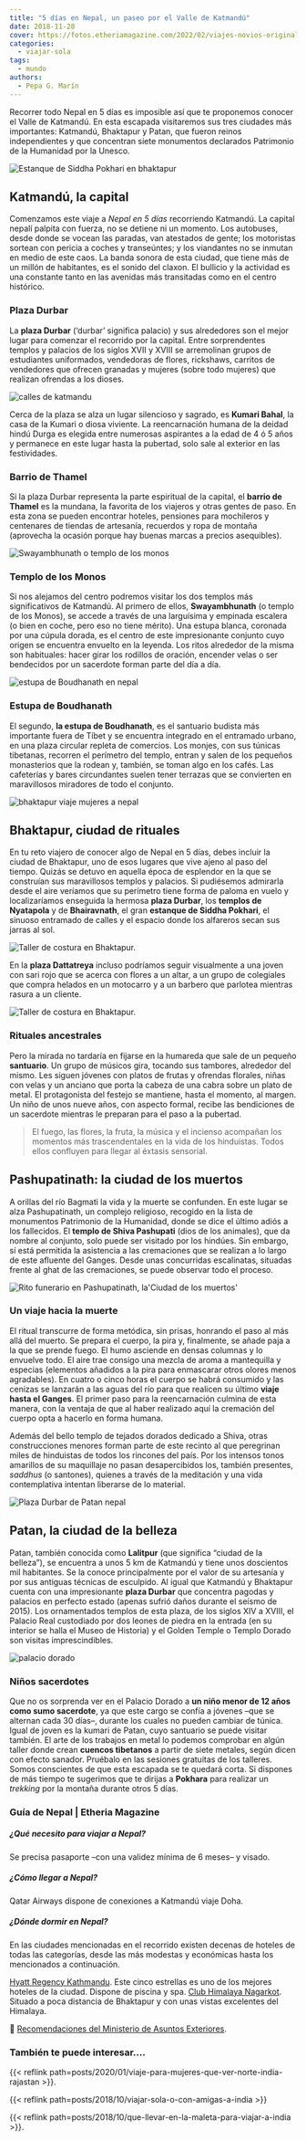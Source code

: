 ```yaml
---
title: "5 días en Nepal, un paseo por el Valle de Katmandú"
date: 2018-11-28
cover: https://fotos.etheriamagazine.com/2022/02/viajes-novios-originales-Katmandu-nepal.jpg
categories: 
  - viajar-sola
tags: 
  - mundo
authors: 
  - Pepa G. Marín
---
```


Recorrer todo Nepal en 5 días es imposible así que te proponemos conocer el Valle de Katmandú. En esta escapada visitaremos sus tres ciudades más importantes: Katmandú, Bhaktapur y Patan, que fueron reinos independientes y que concentran siete monumentos declarados Patrimonio de la Humanidad por la Unesco.

![Estanque de Siddha Pokhari en bhaktapur](https://fotos.etheriamagazine.com/2018/11/Bhaktapur-mujer-nepal-e1644907573592.jpg "Estanque de Siddha Pokhari, en Bhaktapur. © Pepa García")

## Katmandú, la capital

Comenzamos este viaje a _Nepal en 5 días_ recorriendo Katmandú. La capital nepalí 
palpita con fuerza, no se detiene ni un momento. Los autobuses, desde donde se vocean 
las paradas, van atestados de gente; los motoristas sortean con pericia a coches y 
transeúntes; y los viandantes no se inmutan en medio de este caos. La banda sonora de 
esta ciudad, que tiene más de un millón de habitantes, es el sonido del claxon. El 
bullicio y la actividad es una constante tanto en las avenidas más transitadas como en 
el centro histórico. 

### Plaza Durbar

La **plaza Durbar** (‘durbar’ significa palacio) y sus alrededores son el mejor lugar 
para comenzar el recorrido por la capital. Entre sorprendentes templos y palacios de los 
siglos XVII y XVIII se arremolinan grupos de estudiantes uniformados, vendedoras de 
flores, rickshaws, carritos de vendedores que ofrecen granadas y mujeres (sobre todo 
mujeres) que realizan ofrendas a los dioses. 

![calles de katmandu](https://fotos.etheriamagazine.com/2018/11/Katmandu-viajes-nepal-mujeres-e1644907600512.jpg "Calles de Katmandú. © Pepa García")

Cerca de la plaza se alza un lugar silencioso y sagrado, es **Kumari Bahal**, la casa de 
la Kumari o diosa viviente. La reencarnación humana de la deidad hindú Durga es elegida 
entre numerosas aspirantes a la edad de 4 ó 5 años y permanece en este lugar hasta la 
pubertad, solo sale al exterior en las festividades. 

### Barrio de Thamel

Si la plaza Durbar representa la parte espiritual de la capital, el **barrio de Thamel** 
es la mundana, la favorita de los viajeros y otras gentes de paso. En esta zona se 
pueden encontrar hoteles, pensiones para mochileros y centenares de tiendas de 
artesanía, recuerdos y ropa de montaña (aprovecha la ocasión porque hay buenas marcas a 
precios asequibles). 

![Swayambhunath o templo de los monos](https://fotos.etheriamagazine.com/2018/11/templo-Katmandu-viaje-mujeres-nepa.jpg "Swayambhunath o templo de los Monos. ©P.G.")

### Templo de los Monos

Si nos alejamos del centro podremos visitar los dos templos más significativos de 
Katmandú. Al primero de ellos, **Swayambhunath** (o templo de los Monos), se accede a 
través de una larguísima y empinada escalera (o bien en coche, pero eso no tiene 
mérito). Una estupa blanca, coronada por una cúpula dorada, es el centro de este 
impresionante conjunto cuyo origen se encuentra envuelto en la leyenda. Los ritos 
alrededor de la misma son habituales: hacer girar los rodillos de oración, encender 
velas o ser bendecidos por un sacerdote forman parte del día a día. 

![estupa de Boudhanath en nepal](https://fotos.etheriamagazine.com/2018/11/nepal-estupa-tibetana-e1644907610833.jpg "Estupa de Boudhanath. © Pepa García")

### Estupa de Boudhanath

El segundo, **la estupa de Boudhanath**, es el santuario budista más importante fuera de 
Tíbet y se encuentra integrado en el entramado urbano, en una plaza circular repleta de 
comercios. Los monjes, con sus túnicas tibetanas, recorren el perímetro del templo, 
entran y salen de los pequeños monasterios que la rodean y, también, se toman algo en 
los cafés. Las cafeterías y bares circundantes suelen tener terrazas que se convierten 
en maravillosos miradores de todo el conjunto. 

![bhaktapur viaje mujeres a nepal](https://fotos.etheriamagazine.com/2018/11/Bhaktapur-viaje-mujeres-ninos.jpg "Una madre y su hijo asisten con sus mejores galas a un ritual en Bhaktapur. ©P.G.")

## Bhaktapur, ciudad de rituales

En tu reto viajero de conocer algo de Nepal en 5 días, debes incluir la ciudad de 
Bhaktapur, uno de esos lugares que vive ajeno al paso del tiempo. Quizás se detuvo en 
aquella época de esplendor en la que se construían sus maravillosos templos y palacios. 
Si pudiésemos admirarla desde el aire veríamos que su perímetro tiene forma de paloma en 
vuelo y localizaríamos enseguida la hermosa **plaza Durbar**, los **templos de 
Nyatapola** y de **Bhairavnath**, el gran **estanque de Siddha Pokhari**, el sinuoso 
entramado de calles y el espacio donde los alfareros secan sus jarras al sol. 

![Taller de costura en Bhaktapur.](https://fotos.etheriamagazine.com/2018/11/bhaktapur-costureras-nepal-mujeres-e1644907582438.jpg "Taller de costura en Bhaktapur. ©P.G.")

En la **plaza Dattatreya** incluso podríamos seguir visualmente a una joven con sari 
rojo que se acerca con flores a un altar, a un grupo de colegiales que compra helados en 
un motocarro y a un barbero que parlotea mientras rasura a un cliente. 

![Taller de costura en Bhaktapur.](https://fotos.etheriamagazine.com/2018/11/Bhaktapur-rito-viaje-mujeres-nepal-e1644907538975.jpg "Taller de costura en Bhaktapur.©P.G.")

### Rituales ancestrales

Pero la mirada no tardaría en fijarse en la humareda que sale de un pequeño 
**santuario**. Un grupo de músicos gira, tocando sus tambores, alrededor del mismo. Les 
siguen jóvenes con platos de frutas y ofrendas florales, niñas con velas y un anciano 
que porta la cabeza de una cabra sobre un plato de metal. El protagonista del festejo se 
mantiene, hasta el momento, al margen. Un niño de unos nueve años, con aspecto formal, 
recibe las bendiciones de un sacerdote mientras le preparan para el paso a la pubertad. 

> El fuego, las flores, la fruta, la música y el incienso acompañan los momentos más 
> trascendentales en la vida de los hinduistas. Todos ellos confluyen para llegar al 
> éxtasis sensorial. 

## Pashupatinath: la ciudad de los muertos

A orillas del río Bagmati la vida y la muerte se confunden. En este lugar se alza 
Pashupatinath, un complejo religioso, recogido en la lista de monumentos Patrimonio de 
la Humanidad, donde se dice el último adiós a los fallecidos. El **templo de Shiva 
Pashupati** (dios de los animales), que da nombre al conjunto, solo puede ser visitado 
por los hindúes. Sin embargo, sí está permitida la asistencia a las cremaciones que se 
realizan a lo largo de este afluente del Ganges. Desde unas concurridas escalinatas, 
situadas frente al ghat de las cremaciones, se puede observar todo el proceso. 

![Rito funerario en Pashupatinath, la'Ciudad de los muertos'](https://fotos.etheriamagazine.com/2018/11/Pashupatinath.jpg "Rito funerario en Pashupatinath, la 'Ciudad de los muertos'. ©P.G.")

### Un viaje hacia la muerte

El ritual transcurre de forma metódica, sin prisas, honrando el paso al más allá del 
muerto. Se prepara el cuerpo, la pira y, finalmente, se añade paja a la que se prende 
fuego. El humo asciende en densas columnas y lo envuelve todo. El aire trae consigo una 
mezcla de aroma a mantequilla y especias (elementos añadidos a la pira para enmascarar 
otros olores menos agradables). En cuatro o cinco horas el cuerpo se habrá consumido y 
las cenizas se lanzarán a las aguas del río para que realicen su último **viaje hasta el 
Ganges**. El primer paso para la reencarnación culmina de esta manera, con la ventaja de 
que al haber realizado aquí la cremación del cuerpo opta a hacerlo en forma humana. 

Además del bello templo de tejados dorados dedicado a Shiva, otras construcciones 
menores forman parte de este recinto al que peregrinan miles de hinduistas de todos los 
rincones del país. Por los intensos tonos amarillos de su maquillaje no pasan 
desapercibidos los, también presentes, _saddhus_ (o santones), quienes a través de la 
meditación y una vida contemplativa intentan liberarse de lo material. 

![Plaza Durbar de Patan nepal](https://fotos.etheriamagazine.com/2018/11/plaza-durbar-patan-nepal-e1644907564641.jpg "Plaza Durbar de Patan (Nepal). ©Pepa García")

## Patan, la ciudad de la belleza

Patan, también conocida como **Lalitpur** (que significa “ciudad de la belleza”), se 
encuentra a unos 5 km de Katmandú y tiene unos doscientos mil habitantes. Se la conoce 
principalmente por el valor de su artesanía y por sus antiguas técnicas de esculpido. Al 
igual que Katmandú y Bhaktapur cuenta con una impresionante **plaza Durbar** que 
concentra pagodas y palacios en perfecto estado (apenas sufrió daños durante el seísmo 
de 2015). Los ornamentados templos de esta plaza, de los siglos XIV a XVIII, el Palacio 
Real custodiado por dos leones de piedra en la entrada (en su interior se halla el Museo 
de Historia) y el Golden Temple o Templo Dorado son visitas imprescindibles. 

![palacio dorado](https://fotos.etheriamagazine.com/2018/11/Patan-viaje-mujeres-nepal-e1644907552804.jpg "Palacio Dorado.")

### Niños sacerdotes

Que no os sorprenda ver en el Palacio Dorado a **un niño menor de 12 años como sumo 
sacerdote**, ya que este cargo se confía a jóvenes –que se alternan cada 30 días–, 
durante los cuales no pueden cambiar de túnica. Igual de joven es la kumari de Patan, 
cuyo santuario se puede visitar también. El arte de los trabajos en metal lo podemos 
comprobar en algún taller donde crean **cuencos tibetanos** a partir de siete metales, 
según dicen con efecto sanador. Pruébalo en las sesiones gratuitas de los talleres. 
Somos conscientes de que esta escapada se te quedará corta. Si dispones de más tiempo te 
sugerimos que te dirijas a **Pokhara** para realizar un _trekking_ por la montaña 
durante otros 5 días. 

### Guía de Nepal | Etheria Magazine

##### ¿Qué necesito para viajar a Nepal?

Se precisa pasaporte –con una validez mínima de 6 meses– y visado. 

##### ¿Cómo llegar a Nepal?

Qatar Airways dispone de conexiones a Katmandú viaje Doha. 

##### ¿Dónde dormir en Nepal?

En las ciudades mencionadas en el recorrido existen decenas de hoteles de todas las 
categorías, desde las más modestas y económicas hasta los mencionados a continuación. 

[Hyatt Regency 
Kathmandu](https://www.hyatt.com/es-ES/hotel/nepal/hyatt-regency-kathmandu/kathm). Este 
cinco estrellas es uno de los mejores hoteles de la ciudad. Dispone de piscina y spa. 
[Club Himalaya Nagarkot](http://www.clubhimalaya.com/). Situado a poca distancia de 
Bhaktapur y con unas vistas excelentes del Himalaya. 

📌 [Recomendaciones del Ministerio de Asuntos 
Exteriores](http://www.exteriores.gob.es/Portal/es/ServiciosAlCiudadano/SiViajasAlExtranjero/Paginas/DetalleRecomendacion.aspx?IdP=132). 

### También te puede interesar....

{{< reflink path=posts/2020/01/viaje-para-mujeres-que-ver-norte-india-rajastan >}}. 

{{< reflink path=posts/2018/10/viajar-sola-o-con-amigas-a-india >}} 

{{< reflink path=posts/2018/10/que-llevar-en-la-maleta-para-viajar-a-india >}}.
